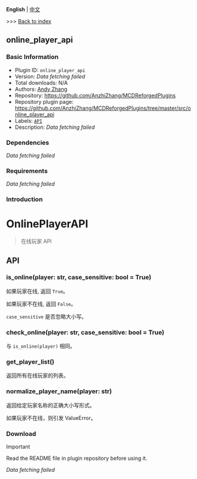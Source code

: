 **English** | [中文](readme-zh_cn.md)

\>\>\> [Back to index](/readme.md)

## online_player_api

### Basic Information

- Plugin ID: `online_player_api`
- Version: *Data fetching failed*
- Total downloads: N/A
- Authors: [Andy Zhang](https://github.com/AnzhiZhang)
- Repository: https://github.com/AnzhiZhang/MCDReforgedPlugins
- Repository plugin page: https://github.com/AnzhiZhang/MCDReforgedPlugins/tree/master/src/online_player_api
- Labels: [`API`](/labels/api/readme.md)
- Description: *Data fetching failed*

### Dependencies

*Data fetching failed*

### Requirements

*Data fetching failed*

### Introduction

# OnlinePlayerAPI

> 在线玩家 API

## API

### is_online(player: str, case_sensitive: bool = True)

如果玩家在线, 返回 `True`。

如果玩家不在线, 返回 `False`。

`case_sensitive` 是否忽略大小写。

### check_online(player: str, case_sensitive: bool = True)

与 `is_online(player)` 相同。

### get_player_list()

返回所有在线玩家的列表。

### normalize_player_name(player: str)

返回给定玩家名称的正确大小写形式。

如果玩家不在线，则引发 ValueError。

### Download

> [!IMPORTANT]
> Read the README file in plugin repository before using it.

*Data fetching failed*

